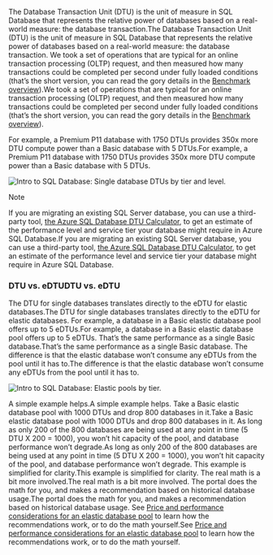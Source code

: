 <span data-ttu-id="8747d-101">The Database Transaction Unit (DTU) is the unit of measure in SQL Database that represents the relative power of databases based on a real-world measure: the database transaction.</span><span class="sxs-lookup"><span data-stu-id="8747d-101">The Database Transaction Unit (DTU) is the unit of measure in SQL Database that represents the relative power of databases based on a real-world measure: the database transaction.</span></span> <span data-ttu-id="8747d-102">We took a set of operations that are typical for an online transaction processing (OLTP) request, and then measured how many transactions could be completed per second under fully loaded conditions (that’s the short version, you can read the gory details in the [Benchmark overview](../articles/sql-database/sql-database-benchmark-overview.md)).</span><span class="sxs-lookup"><span data-stu-id="8747d-102">We took a set of operations that are typical for an online transaction processing (OLTP) request, and then measured how many transactions could be completed per second under fully loaded conditions (that’s the short version, you can read the gory details in the [Benchmark overview](../articles/sql-database/sql-database-benchmark-overview.md)).</span></span> 

<span data-ttu-id="8747d-103">For example, a Premium P11 database with 1750 DTUs provides 350x more DTU compute power than a Basic database with 5 DTUs.</span><span class="sxs-lookup"><span data-stu-id="8747d-103">For example, a Premium P11 database with 1750 DTUs provides 350x more DTU compute power than a Basic database with 5 DTUs.</span></span> 

![Intro to SQL Database: Single database DTUs by tier and level.](https://docstestmedia1.blob.core.windows.net/azure-media/includes/media/sql-database-understanding-dtus/single_db_dtus.png)

> [!NOTE]
> <span data-ttu-id="8747d-105">If you are migrating an existing SQL Server database, you can use a third-party tool, [the Azure SQL Database DTU Calculator](http://dtucalculator.azurewebsites.net/), to get an estimate of the performance level and service tier your database might require in Azure SQL Database.</span><span class="sxs-lookup"><span data-stu-id="8747d-105">If you are migrating an existing SQL Server database, you can use a third-party tool, [the Azure SQL Database DTU Calculator](http://dtucalculator.azurewebsites.net/), to get an estimate of the performance level and service tier your database might require in Azure SQL Database.</span></span>
> 
> 

### <a name="dtu-vs-edtu"></a><span data-ttu-id="8747d-106">DTU vs. eDTU</span><span class="sxs-lookup"><span data-stu-id="8747d-106">DTU vs. eDTU</span></span>
<span data-ttu-id="8747d-107">The DTU for single databases translates directly to the eDTU for elastic databases.</span><span class="sxs-lookup"><span data-stu-id="8747d-107">The DTU for single databases translates directly to the eDTU for elastic databases.</span></span> <span data-ttu-id="8747d-108">For example, a database in a Basic elastic database pool offers up to 5 eDTUs.</span><span class="sxs-lookup"><span data-stu-id="8747d-108">For example, a database in a Basic elastic database pool offers up to 5 eDTUs.</span></span> <span data-ttu-id="8747d-109">That’s the same performance as a single Basic database.</span><span class="sxs-lookup"><span data-stu-id="8747d-109">That’s the same performance as a single Basic database.</span></span> <span data-ttu-id="8747d-110">The difference is that the elastic database won’t consume any eDTUs from the pool until it has to.</span><span class="sxs-lookup"><span data-stu-id="8747d-110">The difference is that the elastic database won’t consume any eDTUs from the pool until it has to.</span></span> 

![Intro to SQL Database: Elastic pools by tier.](https://docstestmedia1.blob.core.windows.net/azure-media/includes/media/sql-database-understanding-dtus/sqldb_elastic_pools.png)

<span data-ttu-id="8747d-112">A simple example helps.</span><span class="sxs-lookup"><span data-stu-id="8747d-112">A simple example helps.</span></span> <span data-ttu-id="8747d-113">Take a Basic elastic database pool with 1000 DTUs and drop 800 databases in it.</span><span class="sxs-lookup"><span data-stu-id="8747d-113">Take a Basic elastic database pool with 1000 DTUs and drop 800 databases in it.</span></span> <span data-ttu-id="8747d-114">As long as only 200 of the 800 databases are being used at any point in time (5 DTU X 200 = 1000), you won’t hit capacity of the pool, and database performance won’t degrade.</span><span class="sxs-lookup"><span data-stu-id="8747d-114">As long as only 200 of the 800 databases are being used at any point in time (5 DTU X 200 = 1000), you won’t hit capacity of the pool, and database performance won’t degrade.</span></span> <span data-ttu-id="8747d-115">This example is simplified for clarity.</span><span class="sxs-lookup"><span data-stu-id="8747d-115">This example is simplified for clarity.</span></span> <span data-ttu-id="8747d-116">The real math is a bit more involved.</span><span class="sxs-lookup"><span data-stu-id="8747d-116">The real math is a bit more involved.</span></span> <span data-ttu-id="8747d-117">The portal does the math for you, and makes a recommendation based on historical database usage.</span><span class="sxs-lookup"><span data-stu-id="8747d-117">The portal does the math for you, and makes a recommendation based on historical database usage.</span></span> <span data-ttu-id="8747d-118">See [Price and performance considerations for an elastic database pool](../articles/sql-database/sql-database-elastic-pool-guidance.md) to learn how the recommendations work, or to do the math yourself.</span><span class="sxs-lookup"><span data-stu-id="8747d-118">See [Price and performance considerations for an elastic database pool](../articles/sql-database/sql-database-elastic-pool-guidance.md) to learn how the recommendations work, or to do the math yourself.</span></span> 



